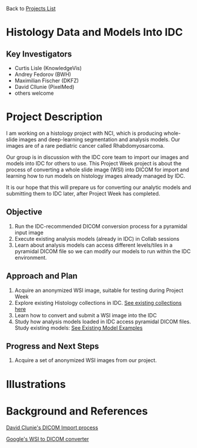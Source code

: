 Back to [Projects List](../../README.md#ProjectsList)

# Histology Data and Models Into IDC

## Key Investigators

- Curtis Lisle (KnowledgeVis)
- Andrey Fedorov (BWH)
- Maximilian Fischer (DKFZ)
- David Cllunie (PixelMed)
- others welcome


# Project Description
I am working on a histology project with NCI, which is producing whole-slide images and deep-learning segmentation and analysis models. Our images are of a rare pediatric cancer called Rhabdomyosarcoma.

Our group is in discussion with the IDC core team to import our images and models into IDC for others to use.  This Project Week project is about the process of converting a whole slide image (WSI) into DICOM for import and learning how to run models on histology images already managed by IDC.  

It is our hope that this will prepare us for converting our analytic models and submitting them to IDC later, after Project Week has completed.

## Objective

<!-- Describe here WHAT you would like to achieve (what you will have as end result). -->

1. Run the IDC-recommended DICOM conversion process for a pyramidal input image
1. Execute existing analysis models (already in IDC) in Collab sessions
1. Learn about analysis models can access different levels/tiles in a pyramidal DICOM file so we can modify our models to run within the IDC environment. 

## Approach and Plan

<!-- Describe here HOW you would like to achieve the objectives stated above. -->

1. Acquire an anonymized WSI image, suitable for testing during Project Week
1. Explore existing Histology collections in IDC. [See existing collections here](https://portal.imaging.datacommons.cancer.gov/explore/filters/?access=Public&Modality_op=OR&Modality=SM)
1. Learn how to convert and submit a WSI image into the IDC
1. Study how analysis models loaded in IDC access pyramidal DICOM files. Study existing models: [See Existing Model Examples](https://github.com/ImagingDataCommons/IDC-Examples/tree/master/notebooks/pathomics) 

## Progress and Next Steps

<!-- Update this section as you make progress, describing of what you have ACTUALLY DONE. If there are specific steps that you could not complete then you can describe them here, too. -->

1. Acquire a set of anonymized WSI images from our project.

# Illustrations

<!-- Add pictures and links to videos that demonstrate what has been accomplished.
![Description of picture](Example2.jpg)
![Some more images](Example2.jpg)
-->

# Background and References

<!-- If you developed any software, include link to the source code repository. If possible, also add links to sample data, and to any relevant publications. -->

[David Clunie's DICOM Import process](https://github.com/ImagingDataCommons/idc-wsi-conversion)

[Google's WSI to DICOM converter](https://github.com/GoogleCloudPlatform/wsi-to-dicom-converter)
